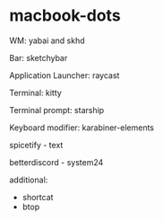 # macbook-dots

WM: yabai and skhd 

Bar: sketchybar

Application Launcher: raycast

Terminal: kitty

Terminal prompt: starship

Keyboard modifier: karabiner-elements

spicetify -  text

betterdiscord - system24

additional:
- shortcat
- btop

